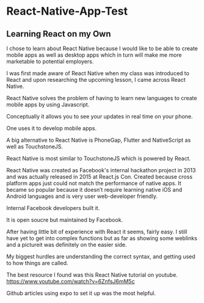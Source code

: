 # React-Native-App-Test
## Learning React on my Own

I chose to learn about React Native because I would like to be able to create mobile apps as well as desktop apps which in turn will make me more marketable to potential employers.

I was first made aware of React Native when my class was introduced to React and upon researching the upcoming lesson, I came across React Native.

React Native solves the problem of having to learn new languages to create mobile apps by using Javascript. 

Conceptually it allows you to see your updates in real time on your phone. 

One uses it to develop mobile apps.

A big alternative to React Native is PhoneGap, Flutter and NativeScript as well as TouchstoneJS. 

React Native is most similar to TouchstoneJS which is powered by React.

React Native was created as Facebook's internal hackathon project in 2013 and was actually released in 2015 at React.js Con. Created because cross platform apps just could not match the performance of native apps. It became so popular because it doesn’t require learning native iOS and Android languages and is very user web-developer friendly.


Internal Facebook developers built it.

It is open soucre but maintained by Facebook.

After having  little bit of experience with React it seems, fairly easy. I still have yet to get into complex functions but as far as showing some weblinks and a pictureit was definitely on the easier side.


My biggest hurdles are understanding the correct syntax, and getting used to how things are called. 

The best resource I found was this React Native tutorial on youtube.  https://www.youtube.com/watch?v=6ZnfsJ6mM5c

Github articles using expo to set it up was the most helpful.

